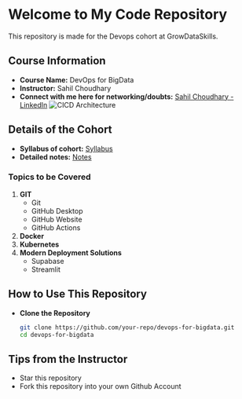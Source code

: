 # Welcome to My Code Repository

This repository is made for the Devops cohort at GrowDataSkills.

## Course Information

- **Course Name:** DevOps for BigData  
- **Instructor:** Sahil Choudhary  
- **Connect with me here for networking/doubts:** [Sahil Choudhary - LinkedIn](https://www.linkedin.com/in/offiicialhksahil/)
![CICD Architecture](https://github.com/hksahil/DevOps-For-BigData-MASTERCODES/blob/main/Screenshot%202024-07-16%20at%203.28.53%20PM.png?raw=true)


## Details of the Cohort
- **Syllabus of cohort:** [Syllabus](https://hksahil.notion.site/Syllabus-ad77970c93a54bac8bf4b73be2dafb77?pvs=4)
- **Detailed notes:** [Notes](https://hksahil.notion.site/DevOps-Bootcamp-c485182b26764de0b87202aaab1ad8fc?pvs=4)

### Topics to be Covered

1. **GIT**
    - Git
    - GitHub Desktop
    - GitHub Website
    - GitHub Actions
2. **Docker**
3. **Kubernetes**
4. **Modern Deployment Solutions**
    - Supabase
    - Streamlit

## How to Use This Repository

- **Clone the Repository**
   ```bash
   git clone https://github.com/your-repo/devops-for-bigdata.git
   cd devops-for-bigdata

## Tips from the Instructor
- Star this repository
- Fork this repository into your own Github Account


